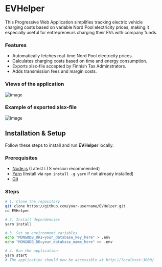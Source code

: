 # EVHelper

This Progressive Web Application simplifies tracking electric vehicle charging costs based on variable Nord Pool electricity prices, making it especially useful for entrepreneurs charging their EVs with company funds.

### Features 
- Automatically fetches real-time Nord Pool electricity prices.
- Calculates charging costs based on time and energy consumption.
- Exports xlsx-file accepted by Finnish Tax Adminstrators.
- Adds transmission fees and margin costs.

### Views of the application
![image](https://github.com/user-attachments/assets/bcbae5b5-0b7c-41f9-9544-92dd4b36cbb6)

### Example of exported xlsx-file
![image](https://github.com/user-attachments/assets/15f6033c-5c00-449a-ab87-41b66e454644)

## Installation & Setup  

Follow these steps to install and run **EVHelper** locally.  

### Prerequisites  
- [Node.js](https://nodejs.org/) (Latest LTS version recommended)  
- [Yarn](https://yarnpkg.com/) (Install via `npm install -g yarn` if not already installed)  
- [Git](https://git-scm.com/)  

### Steps  

```sh
# 1. Clone the repository  
git clone https://github.com/your-username/EVHelper.git  
cd EVHelper  

# 2. Install dependencies  
yarn install  

# 3. Set up environment variables  
echo "MONGODB_URI=your_database_key_here" > .env
echo "MONGODB_DB=your_database_name_here" >> .env 

# 4. Run the application  
yarn start  
# The application should now be accessible at http://localhost:3000/  
